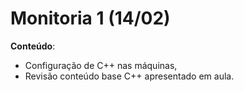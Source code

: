 # Monitoria 1 (14/02)

__Conteúdo__:
- Configuração de C++ nas máquinas,
- Revisão conteúdo base C++ apresentado em aula.
